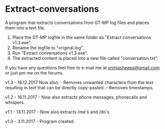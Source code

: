 # Extract-conversations
A program that extracts conversations from GT-MP log files and places them into a text file.

1. Place the GT-MP logfile in the same folder as "Extract conversations v1.3.exe".
2. Rename the logfile to "original.log".
3. Run "Extract conversations v1.3.exe".
4. The extracted content is placed into a new file called "conversation.txt".

If you have any questions feel free to e-mail me at xninjasheepx@gmail.com or just pm me on the forums.

v1.3 - 18.12.2017
	Now also:
	- Removes unwanted characters from the text resulting in text that can be directly copy-pasted.
	- Removes timestamps.

v1.2 - 16.11.2017
	- Now also extracts phone messages, phonecalls and whispers.

v1.1 - 13.11.2017
	- Now also extracts /me's and /do's.

v1.0 - 3.11.2017
	- Program created.
